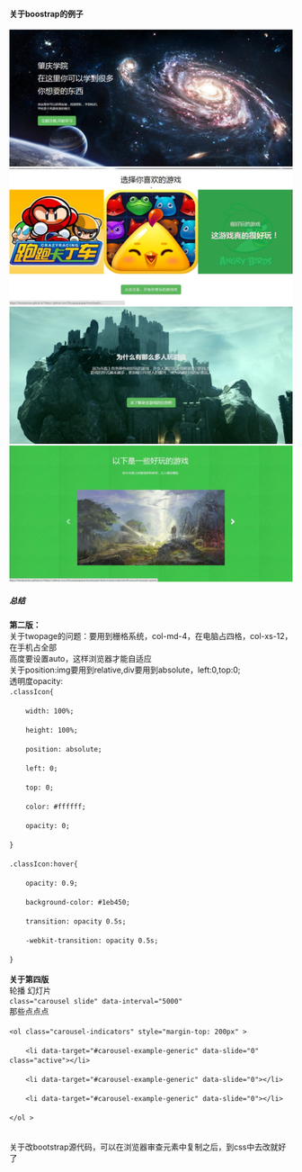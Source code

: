 <html>
<body>
<h4>关于boostrap的例子</h4>
<img src="OnePage.png">
<img src="two.jpg">
<img src="three.jpg">
<img src="four.jpg">
<h5>总结</h5>
<p>
<strong>第二版：</strong><br/>
关于twopage的问题：要用到栅格系统，col-md-4，在电脑占四格，col-xs-12，在手机占全部<br/>
高度要设置auto，这样浏览器才能自适应<br/>
关于position:img要用到relative,div要用到absolute，left:0,top:0;<br/>
透明度opacity:<br/>
<code>.classIcon{<br/>
    width: 100%;<br/>
    height: 100%;<br/>
    position: absolute;<br/>
    left: 0;<br/>
    top: 0;<br/>
    color: #ffffff;<br/>
    opacity: 0;<br/>
}<br/>
.classIcon:hover{<br/>
    opacity: 0.9;<br/>
    background-color: #1eb450;<br/>
    transition: opacity 0.5s;<br/>
    -webkit-transition: opacity 0.5s;<br/>
}<br/>
</code>
<strong>关于第四版</strong><br/>
轮播 幻灯片<br/>
<code>class="carousel slide" data-interval="5000"</code><br/>
那些点点点<br/>
<code>
&lt;ol class="carousel-indicators" style="margin-top: 200px" &gt;<br/>
    &lt;li data-target="#carousel-example-generic" data-slide="0" class="active"&gt;&lt;/li&gt;<br/>
    &lt;li data-target="#carousel-example-generic" data-slide="0"&gt;&lt;/li&gt;<br/>
    &lt;li data-target="#carousel-example-generic" data-slide="0"&gt;&lt;/li&gt;<br/>
&lt;/ol &gt;<br/>
</code><br/>
关于改bootstrap源代码，可以在浏览器审查元素中复制之后，到css中去改就好了<br/>
</p>
</body>
</html>
